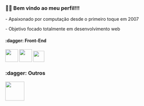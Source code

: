 ### :raising_hand_man: Bem vindo ao meu perfil!!!

<section>
  <p> - Apaixonado por computação desde o primeiro toque em 2007</p>
  <p> - Objetivo focado totalmente em desenvolvimento web </p>

<h4>:dagger: Front-End</h4>
<section style="display: inline">
  <img src="https://cdn.jsdelivr.net/gh/devicons/devicon/icons/html5/html5-original-wordmark.svg" width="40px" heigth="40px" />
  <img src="https://cdn.jsdelivr.net/gh/devicons/devicon/icons/css3/css3-original-wordmark.svg" width="40px" heigth="40px" />
  <img src="https://cdn.jsdelivr.net/gh/devicons/devicon/icons/javascript/javascript-original.svg" width="35px" heigth="35px" />
  </section>
  
  <h3>:dagger: Outros</h3>
<section style="display: inline">
  <img src="https://cdn.jsdelivr.net/gh/devicons/devicon/icons/git/git-original-wordmark.svg" width="60px" heigth="60px" />
  </section>
